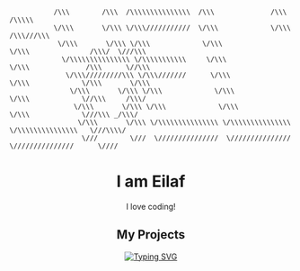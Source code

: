                /\\\        /\\\  /\\\\\\\\\\\\\\\  /\\\              /\\\                   /\\\\\    
               \/\\\       \/\\\ \/\\\///////////  \/\\\             \/\\\                 /\\\///\\\    
                \/\\\       \/\\\ \/\\\             \/\\\             \/\\\               /\\\/  \///\\\     
                 \/\\\\\\\\\\\\\\\ \/\\\\\\\\\\\     \/\\\             \/\\\              /\\\      \//\\\    
                  \/\\\/////////\\\ \/\\\///////      \/\\\             \/\\\             \/\\\       \/\\\    
                   \/\\\       \/\\\ \/\\\             \/\\\             \/\\\             \//\\\     /\\\/   
                    \/\\\       \/\\\ \/\\\             \/\\\             \/\\\             \///\\\ _/\\\/ 
                     \/\\\       \/\\\ \/\\\\\\\\\\\\\\\ \/\\\\\\\\\\\\\\\ \/\\\\\\\\\\\\\\\   \///\\\\/
                      \///        \///  \///////////////  \///////////////  \///////////////      \////



<h1 align="center" $${\color{red}Red}$$>I am Eilaf</h1>
<p align="center">
  I love coding!
</p>
<h2 align="center">My Projects</h2>

<p align="center">
  <a href="https://sniperplank.github.io/projects/"><img src="https://readme-typing-svg.demolab.com?    font=Fira+Code&duration=2000&pause=1000&center=true&vCenter=true&color=ffd300&width=200&lines=eilafaljundi.com;projects+manager;chrome+extension;random+quotes;discord+bot;KeepTyping;Wordorizer"   alt="Typing SVG" /></a>
</p>
